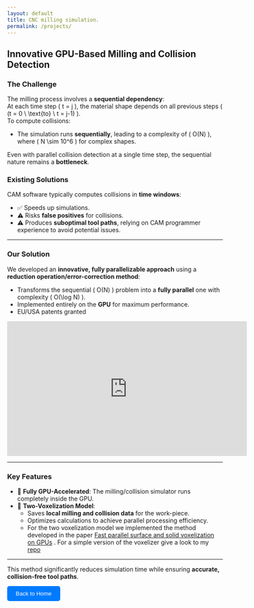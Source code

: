```yaml
---
layout: default
title: CNC milling simulation. 
permalink: /projects/
---
```

## Innovative GPU-Based Milling and Collision Detection

### The Challenge  
The milling process involves a **sequential dependency**:  
At each time step \( t = j \), the material shape depends on all previous steps \( (t = 0 \ \text{to} \ t = j-1) \).  
To compute collisions:
- The simulation runs **sequentially**, leading to a complexity of \( O(N) \), where \( N \sim 10^6 \) for complex shapes.

Even with parallel collision detection at a single time step, the sequential nature remains a **bottleneck**.

### Existing Solutions  
CAM software typically computes collisions in **time windows**:
- ✅ Speeds up simulations.  
- ⚠️ Risks **false positives** for collisions.  
- ⚠️ Produces **suboptimal tool paths**, relying on CAM programmer experience to avoid potential issues.

---

### Our Solution  
We developed an **innovative, fully parallelizable approach** using a **reduction operation/error-correction method**:  

- Transforms the sequential \( O(N) \) problem into a **fully parallel** one with complexity \( O(\log N) \).  
- Implemented entirely on the **GPU** for maximum performance.
- EU/USA patents granted

<iframe width="560" height="315" src="https://www.youtube.com/embed/example" frameborder="0" allowfullscreen></iframe>

---

### Key Features  
- 🚀 **Fully GPU-Accelerated**: The milling/collision simulator runs completely inside the GPU.  
- 🧩 **Two-Voxelization Model**:  
   - Saves **local milling and collision data** for the work-piece.  
   - Optimizes calculations to achieve parallel processing efficiency.
   - For the two voxelization model we implemented the method developed in the paper 
     [Fast parallel surface and solid voxelization on GPUs](https://dl.acm.org/doi/abs/10.1145/1882261.1866201) . 
     For a simple version of the voxelizer give a look to my [repo]()

---

This method significantly reduces simulation time while ensuring **accurate, collision-free tool paths**.


<a href="/ivan-homepage/">
    <button style="padding:10px 20px; background-color:#007BFF; color:white; border:none; border-radius:5px; cursor:pointer;">
        Back to Home
    </button>
</a>
